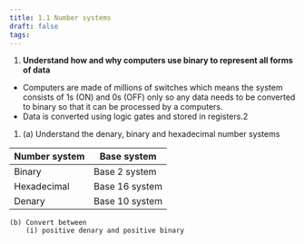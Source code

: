 ```yaml
---
title: 1.1 Number systems
draft: false
tags:
---
```

 1. **Understand how and why computers use binary to represent all forms of data**
-  Computers are made of millions of switches which means the system consists of 1s (ON) and 0s (OFF) only so any data needs to be converted to binary so that it can be processed by a computers.
- Data is converted using logic gates and stored in registers.2
 1. (a) Understand the denary, binary and hexadecimal number systems

| Number system | Base system    |
| ------------- | -------------- |
| Binary        | Base 2 system  |
| Hexadecimal   | Base 16 system |
| Denary        | Base 10 system |
	(b) Convert between
		(i) positive denary and positive binary
		